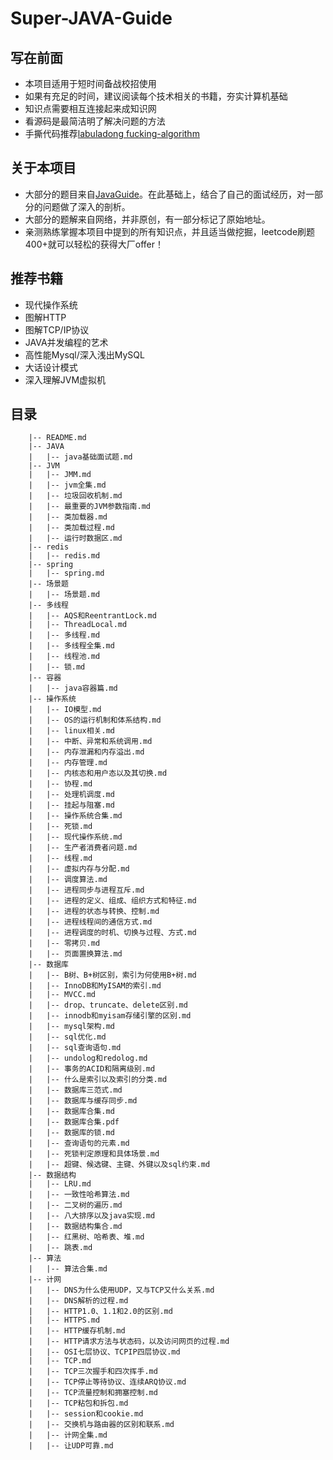 # Super-JAVA-Guide
## 写在前面
- 本项目适用于短时间备战校招使用
- 如果有充足的时间，建议阅读每个技术相关的书籍，夯实计算机基础
- 知识点需要相互连接起来成知识网
- 看源码是最简洁明了解决问题的方法
- 手撕代码推荐[labuladong fucking-algorithm](https://github.com/labuladong/fucking-algorithm)

## 关于本项目
- 大部分的题目来自[JavaGuide](https://github.com/Snailclimb/JavaGuide)。在此基础上，结合了自己的面试经历，对一部分的问题做了深入的剖析。
- 大部分的题解来自网络，并非原创，有一部分标记了原始地址。
- 亲测熟练掌握本项目中提到的所有知识点，并且适当做挖掘，leetcode刷题400+就可以轻松的获得大厂offer！

## 推荐书籍
- 现代操作系统
- 图解HTTP
- 图解TCP/IP协议
- JAVA并发编程的艺术
- 高性能Mysql/深入浅出MySQL
- 大话设计模式
- 深入理解JVM虚拟机

## 目录
```|-- 笔记
    |-- README.md
    |-- JAVA
    |   |-- java基础面试题.md
    |-- JVM
    |   |-- JMM.md
    |   |-- jvm全集.md
    |   |-- 垃圾回收机制.md
    |   |-- 最重要的JVM参数指南.md
    |   |-- 类加载器.md
    |   |-- 类加载过程.md
    |   |-- 运行时数据区.md
    |-- redis
    |   |-- redis.md
    |-- spring
    |   |-- spring.md
    |-- 场景题
    |   |-- 场景题.md
    |-- 多线程
    |   |-- AQS和ReentrantLock.md
    |   |-- ThreadLocal.md
    |   |-- 多线程.md
    |   |-- 多线程全集.md
    |   |-- 线程池.md
    |   |-- 锁.md
    |-- 容器
    |   |-- java容器篇.md
    |-- 操作系统
    |   |-- IO模型.md
    |   |-- OS的运行机制和体系结构.md
    |   |-- linux相关.md
    |   |-- 中断、异常和系统调用.md
    |   |-- 内存泄漏和内存溢出.md
    |   |-- 内存管理.md
    |   |-- 内核态和用户态以及其切换.md
    |   |-- 协程.md
    |   |-- 处理机调度.md
    |   |-- 挂起与阻塞.md
    |   |-- 操作系统合集.md
    |   |-- 死锁.md
    |   |-- 现代操作系统.md
    |   |-- 生产者消费者问题.md
    |   |-- 线程.md
    |   |-- 虚拟内存与分配.md
    |   |-- 调度算法.md
    |   |-- 进程同步与进程互斥.md
    |   |-- 进程的定义、组成、组织方式和特征.md
    |   |-- 进程的状态与转换、控制.md
    |   |-- 进程线程间的通信方式.md
    |   |-- 进程调度的时机、切换与过程、方式.md
    |   |-- 零拷贝.md
    |   |-- 页面置换算法.md
    |-- 数据库
    |   |-- B树、B+树区别，索引为何使用B+树.md
    |   |-- InnoDB和MyISAM的索引.md
    |   |-- MVCC.md
    |   |-- drop、truncate、delete区别.md
    |   |-- innodb和myisam存储引擎的区别.md
    |   |-- mysql架构.md
    |   |-- sql优化.md
    |   |-- sql查询语句.md
    |   |-- undolog和redolog.md
    |   |-- 事务的ACID和隔离级别.md
    |   |-- 什么是索引以及索引的分类.md
    |   |-- 数据库三范式.md
    |   |-- 数据库与缓存同步.md
    |   |-- 数据库合集.md
    |   |-- 数据库合集.pdf
    |   |-- 数据库的锁.md
    |   |-- 查询语句的元素.md
    |   |-- 死锁判定原理和具体场景.md
    |   |-- 超键、候选键、主键、外键以及sql约束.md
    |-- 数据结构
    |   |-- LRU.md
    |   |-- 一致性哈希算法.md
    |   |-- 二叉树的遍历.md
    |   |-- 八大排序以及java实现.md
    |   |-- 数据结构集合.md
    |   |-- 红黑树、哈希表、堆.md
    |   |-- 跳表.md
    |-- 算法
    |   |-- 算法合集.md
    |-- 计网
    |   |-- DNS为什么使用UDP，又与TCP又什么关系.md
    |   |-- DNS解析的过程.md
    |   |-- HTTP1.0、1.1和2.0的区别.md
    |   |-- HTTPS.md
    |   |-- HTTP缓存机制.md
    |   |-- HTTP请求方法与状态码，以及访问网页的过程.md
    |   |-- OSI七层协议、TCPIP四层协议.md
    |   |-- TCP.md
    |   |-- TCP三次握手和四次挥手.md
    |   |-- TCP停止等待协议、连续ARQ协议.md
    |   |-- TCP流量控制和拥塞控制.md
    |   |-- TCP粘包和拆包.md
    |   |-- session和cookie.md
    |   |-- 交换机与路由器的区别和联系.md
    |   |-- 计网全集.md
    |   |-- 让UDP可靠.md
```
